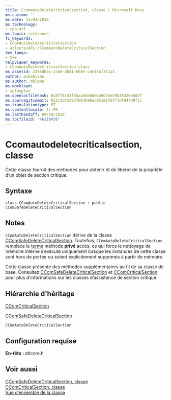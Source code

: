 ```yaml
---
title: Ccomautodeletecriticalsection, classe | Microsoft Docs
ms.custom: ''
ms.date: 11/04/2016
ms.technology:
- cpp-atl
ms.topic: reference
f1_keywords:
- CComAutoDeleteCriticalSection
- atlcore/ATL::CComAutoDeleteCriticalSection
dev_langs:
- C++
helpviewer_keywords:
- CComAutoDeleteCriticalSection class
ms.assetid: 2396dbea-1c60-4841-b50e-c4e18af311a3
author: mikeblome
ms.author: mblome
ms.workload:
- cplusplus
ms.openlocfilehash: 8c8ff6141fb5aa58e8de626675e29b46426ed47f
ms.sourcegitcommit: 913c3bf23937b64b90ac05181fdff3df947d9f1c
ms.translationtype: MT
ms.contentlocale: fr-FR
ms.lasthandoff: 09/18/2018
ms.locfileid: "46118438"
---
```

# <a name="ccomautodeletecriticalsection-class"></a>Ccomautodeletecriticalsection, classe

Cette classe fournit des méthodes pour obtenir et de libérer de la propriété d’un objet de section critique.

## <a name="syntax"></a>Syntaxe

```
class CComAutoDeleteCriticalSection : public CComSafeDeleteCriticalSection
```

## <a name="remarks"></a>Notes

`CComAutoDeleteCriticalSection` dérive de la classe [CComSafeDeleteCriticalSection](../../atl/reference/ccomsafedeletecriticalsection-class.md). Toutefois, `CComAutoDeleteCriticalSection` remplace le [terme](ccomsafedeletecriticalsection-class.md#term) méthode **privé** accès, ce qui force le nettoyage de mémoire interne s’exécute uniquement lorsque les instances de cette classe sont hors de portée ou soient explicitement supprimés à partir de mémoire.  

Cette classe présente des méthodes supplémentaires au fil de sa classe de base. Consultez [CComSafeDeleteCriticalSection](../../atl/reference/ccomsafedeletecriticalsection-class.md) et [CComCriticalSection](../../atl/reference/ccomcriticalsection-class.md) pour plus d’informations sur les classes d’assistance de section critique.

## <a name="inheritance-hierarchy"></a>Hiérarchie d'héritage

[CComCriticalSection](../../atl/reference/ccomcriticalsection-class.md)

[CComSafeDeleteCriticalSection](../../atl/reference/ccomsafedeletecriticalsection-class.md)

`CComAutoDeleteCriticalSection`

## <a name="requirements"></a>Configuration requise

**En-tête :** atlcore.h

## <a name="see-also"></a>Voir aussi

[CComSafeDeleteCriticalSection, classe](../../atl/reference/ccomsafedeletecriticalsection-class.md)<br/>
[CComCriticalSection, classe](../../atl/reference/ccomcriticalsection-class.md)<br/>
[Vue d’ensemble de la classe](../../atl/atl-class-overview.md)

